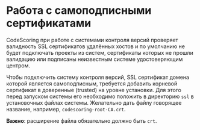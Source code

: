 # Работа с самоподписными сертификатами

CodeScoring при работе с системами контроля версий проверяет валидность SSL сертификатов удалённых хостов и по умолчанию не будет подключать проекты из систем, сертификаты которых не прошли валидацию или подписаны неизвестным системе удостоверяющим центром.

Чтобы подключить систему контроля версий, SSL сертификат домена которой является самоподписным, требуется добавить корневой сертификат в доверенные (trusted) на уровне установки. Для этого перед запуском системы его необходимо положить в директорию `ssl` в установочных файлах системы. Желательно дать файлу говорящее название, например, `codescoring-root-CA.crt`.

**Важно**: расширение файла обязательно должно быть `crt`.